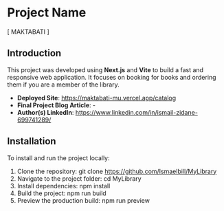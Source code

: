 # Project Name
[ MAKTABATI ]

## Introduction
This project was developed using **Next.js** and **Vite** to build a fast and responsive web application. It focuses on booking for books and ordering them if you are a member of the library.

- **Deployed Site**: https://maktabati-mu.vercel.app/catalog
- **Final Project Blog Article**: -
- **Author(s) LinkedIn**: https://www.linkedin.com/in/ismail-zidane-699741289/

## Installation
To install and run the project locally:

1. Clone the repository:
git clone https://github.com/Ismaelbill/MyLibrary
2. Navigate to the project folder:
cd MyLibrary
3. Install dependencies:
npm install
4. Build the project:
npm run build
5. Preview the production build:
npm run preview
